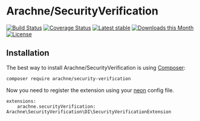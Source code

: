 Arachne/SecurityVerification
====

[![Build Status](https://img.shields.io/travis/Arachne/SecurityVerification/master.svg?style=flat-square)](https://travis-ci.org/Arachne/SecurityVerification/branches)
[![Coverage Status](https://img.shields.io/coveralls/Arachne/SecurityVerification/master.svg?style=flat-square)](https://coveralls.io/github/Arachne/SecurityVerification?branch=master)
[![Latest stable](https://img.shields.io/packagist/v/arachne/security-verification.svg?style=flat-square)](https://packagist.org/packages/arachne/security-verification)
[![Downloads this Month](https://img.shields.io/packagist/dm/arachne/security-verification.svg?style=flat-square)](https://packagist.org/packages/arachne/security-verification)
[![License](https://img.shields.io/badge/license-MIT-blue.svg?style=flat-square)](https://github.com/Arachne/SecurityVerification/blob/master/license.md)

Installation
----

The best way to install Arachne/SecurityVerification is using [Composer](http://getcomposer.org/):

```sh
composer require arachne/security-verification
```

Now you need to register the extension using your [neon](https://ne-on.org) config file.

```neon
extensions:
    arachne.securityVerification: Arachne\SecurityVerification\DI\SecurityVerificationExtension
```
